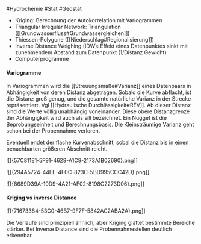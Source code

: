 #Hydrochemie #Stat #Geostat 

- Kriging: Berechnung der Autokorrelation mit Variogrammen
- Triangular Irregular Network: Triangulation ([[Grundwasserfluss#Grundwassergleichen]])
- Thiessen-Polygone ([[Niederschlag#Regionalisierung]])
- Inverse Distance Weighing (IDW): Effekt eines Datenpunktes sinkt mit zunehmendem Abstand zum Datenpunkt (1/Distanz Gewicht)
- Computerprogramme

#### Variogramme

In Variogrammen wird die [[Streuungsmaße#Varianz]] eines Datenpaars in Abhängigkeit von deren Distanz abgetragen. Sobald die Kurve abflacht, ist die Distanz groß genug, und die gesamte natürliche Varianz in der Strecke repräsentiert. Vgl [[Hydraulische Durchlässigkeit#REV]]. Ab dieser Distanz sind die Werte völlig unabhängig voneinander. Diese obere Distanzgrenze der Abhängigkeit wird auch als sill bezeichnet. Ein Nugget ist die Beprobungseinheit und Berechnungsbasis. Die Kleinsträumige Varianz geht schon bei der Probennahme verloren.

Eventuell endet der flache Kurvenabschnitt, sobal die Distanz bis in einen benachbarten größeren Abschnitt reicht.

![[{57C811E1-5F91-4629-A1C9-2173A1B02690}.png]]

![[{294A5724-44EE-4F0C-823C-5BD995CCC42D}.png]]

![[{8689D39A-10D9-4A21-AF02-8198C2273D06}.png]]

#### Kriging vs inverse Distance

![[{71673384-53C0-46B7-9F7F-5842AC2ABA2A}.png]]

Die Verläufe sind prinzipiell ähnlich, aber Kriging glättet bestimmte Bereiche stärker. Bei Inverse Distance sind die Probennahmestellen deutlich erkennbar.